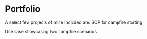 # Portfolio
A select few projects of mine
Included are:
SOP for campfire starting

Use case showcasing two campfire scenarios

